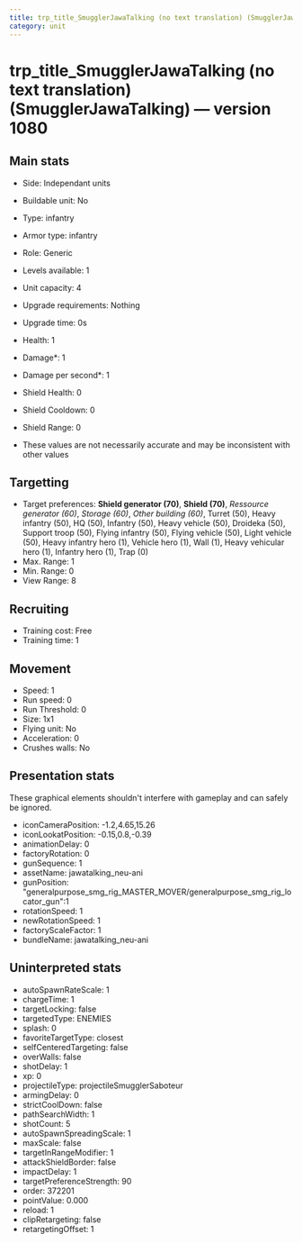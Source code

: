 ```yaml
---
title: trp_title_SmugglerJawaTalking (no text translation) (SmugglerJawaTalking)
category: unit
---
```


# trp_title_SmugglerJawaTalking (no text translation) (SmugglerJawaTalking) — version 1080

## Main stats

  * Side: Independant units
  * Buildable unit: No
  * Type: infantry
  * Armor type: infantry
  * Role: Generic
  * Levels available: 1
  * Unit capacity: 4
  * Upgrade requirements: Nothing
  * Upgrade time: 0s
  * Health: 1
  * Damage*: 1
  * Damage per second*: 1
  * Shield Health: 0
  * Shield Cooldown: 0
  * Shield Range: 0

* These values are not necessarily accurate and may be inconsistent with other values

## Targetting

  * Target preferences: **Shield generator (70)**, **Shield (70)**, _Ressource generator (60)_, _Storage (60)_, _Other building (60)_, Turret (50), Heavy infantry (50), HQ (50), Infantry (50), Heavy vehicle (50), Droideka (50), Support troop (50), Flying infantry (50), Flying vehicle (50), Light vehicle (50), Heavy infantry hero (1), Vehicle hero (1), Wall (1), Heavy vehicular hero (1), Infantry hero (1), Trap (0)
  * Max. Range: 1
  * Min. Range: 0
  * View Range: 8

## Recruiting

  * Training cost: Free
  * Training time: 1

## Movement

  * Speed: 1
  * Run speed: 0
  * Run Threshold: 0
  * Size: 1x1
  * Flying unit: No
  * Acceleration: 0
  * Crushes walls: No

## Presentation stats

These graphical elements shouldn't interfere with gameplay and can safely be ignored.

  * iconCameraPosition: -1.2,4.65,15.26
  * iconLookatPosition: -0.15,0.8,-0.39
  * animationDelay: 0
  * factoryRotation: 0
  * gunSequence: 1
  * assetName: jawatalking_neu-ani
  * gunPosition: "generalpurpose_smg_rig_MASTER_MOVER/generalpurpose_smg_rig_locator_gun":1
  * rotationSpeed: 1
  * newRotationSpeed: 1
  * factoryScaleFactor: 1
  * bundleName: jawatalking_neu-ani

## Uninterpreted stats

  * autoSpawnRateScale: 1
  * chargeTime: 1
  * targetLocking: false
  * targetedType: ENEMIES
  * splash: 0
  * favoriteTargetType: closest
  * selfCenteredTargeting: false
  * overWalls: false
  * shotDelay: 1
  * xp: 0
  * projectileType: projectileSmugglerSaboteur
  * armingDelay: 0
  * strictCoolDown: false
  * pathSearchWidth: 1
  * shotCount: 5
  * autoSpawnSpreadingScale: 1
  * maxScale: false
  * targetInRangeModifier: 1
  * attackShieldBorder: false
  * impactDelay: 1
  * targetPreferenceStrength: 90
  * order: 372201
  * pointValue: 0.000
  * reload: 1
  * clipRetargeting: false
  * retargetingOffset: 1

